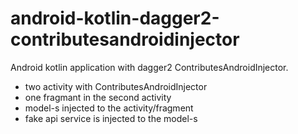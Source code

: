 # android-kotlin-dagger2-contributesandroidinjector

Android kotlin application with dagger2 ContributesAndroidInjector. 
- two activity with ContributesAndroidInjector
- one fragmant in the second activity
- model-s injected to the activity/fragment
- fake api service is injected to the model-s